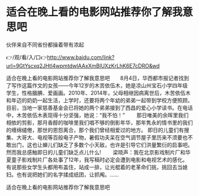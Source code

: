 # 适合在晚上看的电影网站推荐你了解我意思吧
伙伴来自不同省份都操着带有浓起

👉/观/看/入/口👉http://www.baidu.com/link?url=9GtYscxq2JHtl4wpmtdwIAAxXmBlUXzKrLhK6E7cDRO&wd

适合在晚上看的电影网站推荐你了解我意思吧　　8月4日，华西都市报记者找到了写作这篇作文的女孩——今年12岁的木苦依伍木，她是凉山州宝石小学四年级学生，性格腼腆、爱画画。2010年、2014年，父母相继因病离世后，木苦依伍木和年迈的奶奶一起生活，上学时，还要将两个年幼的弟弟一起带到学校方便照顾。目前，当地一家慈善基金会已将她的两个弟弟接到了西昌的爱心小学读书。在电话中，木苦依伍木表现得十分坚强，她说：“我不怕！”
　　那日唯美的余晖里我们相依的剪影，那月香醇的咖啡里我们唱不够的倒影年华，那年隽永的情书里的我们的缠绵缱倦，那世的恩怨离合，那个我们曾经相爱过的地方。
即日的儿童们有搜集、大哥大、电视等百般电子产物，暑假功夫呆在空气调节屋子里历来不须要也不敢出门，这也让蝉儿们缺乏了多数个小天敌，也许是引导它们洪量繁衍的启事吧。然而我总感触即日的儿童们缺乏点儿什么!
　　梁晓声：我在北京影戏制片厂和华夏童子影戏制片厂各处事了12年，我写稿时必定会遭到电影和电视艺术的感化。
有说那些女学生头都用布盖住，站成一排，让光棍着的老革命们挑，挑回去当媳妇。也有说把她们的名字揉成纸团，让抓阄。……

适合在晚上看的电影网站推荐你了解我意思吧
